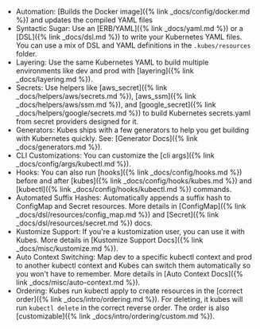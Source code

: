* Automation: [Builds the Docker image]({% link _docs/config/docker.md %}) and updates the compiled YAML files
* Syntactic Sugar: Use an [ERB/YAML]({% link _docs/yaml.md %}) or a [DSL]({% link _docs/dsl.md %}) to write your Kubernetes YAML files. You can use a mix of DSL and YAML definitions in the `.kubes/resources` folder.
* Layering: Use the same Kubernetes YAML to build multiple environments like dev and prod with [layering]({% link _docs/layering.md %}).
* Secrets: Use helpers like [aws_secret]({% link _docs/helpers/aws/secrets.md %}), [aws_ssm]({% link _docs/helpers/aws/ssm.md %}), and [google_secret]({% link _docs/helpers/google/secrets.md %}) to build Kubernetes secrets.yaml from secret providers designed for it.
* Generators: Kubes ships with a few generators to help you get building with Kubernetes quickly. See: [Generator Docs]({% link _docs/generators.md %}).
* CLI Customizations: You can customize the [cli args]({% link _docs/config/args/kubectl.md %}).
* Hooks: You can also run [hooks]({% link _docs/config/hooks.md %}) before and after [kubes]({% link _docs/config/hooks/kubes.md %}) and [kubectl]({% link _docs/config/hooks/kubectl.md %}) commands.
* Automated Suffix Hashes: Automatically appends a suffix hash to ConfigMap and Secret resources. More details in [ConfigMap]({% link _docs/dsl/resources/config_map.md %}) and [Secret]({% link _docs/dsl/resources/secret.md %}) docs.
* Kustomize Support: If you're a kustomization user, you can use it with Kubes. More details in [Kustomize Support Docs]({% link _docs/misc/kustomize.md %}).
* Auto Context Switching: Map dev to a specific kubectl context and prod to another kubectl context and Kubes can switch them automatically so you won't have to remember. More details in [Auto Context Docs]({% link _docs/misc/auto-context.md %}).
* Ordering: Kubes run kubectl apply to create resources in the [correct order]({% link _docs/intro/ordering.md %}). For deleting, it kubes will run `kubectl delete` in the correct reverse order. The order is also [customizable]({% link _docs/intro/ordering/custom.md %}).
